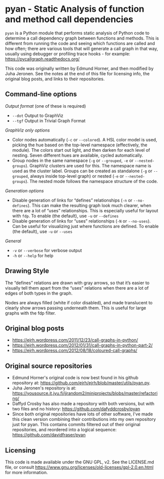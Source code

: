 pyan - Static Analysis of function and method call dependencies
===============================================================

`pyan` is a Python module that performs static analysis of Python code
to determine a call dependency graph between functions and methods.
This is different from running the code and seeing which functions are
called and how often; there are various tools that will generate a call graph
in that way, usually using debugger or profiling trace hooks - for example:
https://pycallgraph.readthedocs.org/

This code was originally written by Edmund Horner, and then modified by Juha Jeronen.
See the notes at the end of this file for licensing info, the original blog posts,
and links to their repositories.

Command-line options
--------------------

*Output format* (one of these is required)

- `--dot` Output to GraphViz
- `--tgf` Output in Trivial Graph Format

*GraphViz only options*

- Color nodes automatically (`-c` or `--colored`).
  A HSL color model is used, picking the hue based on the top-level namespace (effectively, the module).
  The colors start out light, and then darken for each level of nesting.
  Seven different hues are available, cycled automatically.
- Group nodes in the same namespace (`-g` or `--grouped`, `-e` or `--nested-groups`).
  GraphViz clusters are used for this. The namespace name is used as the cluster label.
  Groups can be created as standalone (`-g` or `--grouped`, always inside top-level graph)
  or nested (`-e` or `--nested-groups`). The nested mode follows the namespace structure of the code.

*Generation options*

- Disable generation of links for “defines” relationships (`-n` or `--no-defines`).
  This can make the resulting graph look much clearer, when there are a lot of “uses” relationships.
  This is especially useful for layout with `fdp`.
  To enable (the default), use `-u` or `--defines`
- Disable generation of links for “uses” relationships (`-N` or `--no-uses`).
  Can be useful for visualizing just where functions are defined.
  To enable (the default), use `-u` or `--uses`

*General*

- `-v` or `--verbose` for verbose output
- `-h` or `--help` for help

Drawing Style
-------------

The “defines” relations are drawn with gray arrows,
so that it’s easier to visually tell them apart from the “uses” relations
when there are a lot of edges of both types in the graph.

Nodes are always filled (white if color disabled), and made translucent to clearly show arrows passing underneath them.
This is useful for large graphs with the fdp filter.

Original blog posts
-------------------

- https://ejrh.wordpress.com/2011/12/23/call-graphs-in-python/
- https://ejrh.wordpress.com/2012/01/31/call-graphs-in-python-part-2/
- https://ejrh.wordpress.com/2012/08/18/coloured-call-graphs/


Original source repositories
----------------------------

- Edmund Horner's original code is now best found in his github repository at:
  https://github.com/ejrh/ejrh/blob/master/utils/pyan.py.
- Juha Jeronen's repository is at:
  https://yousource.it.jyu.fi/jjrandom2/miniprojects/blobs/master/refactoring/
- Daffyd Crosby has also made a repository with both versions, but with two files and no history:
  https://github.com/dafyddcrosby/pyan
- Since both original repositories have lots of other software,
  I've made this clean version combining their contributions into my own repository just for pyan.
  This contains commits filtered out of their original repositories, and reordered into a logical sequence:
  https://github.com/davidfraser/pyan

Licensing
---------

This code is made available under the GNU GPL, v2. See the LICENSE.md file,
or consult https://www.gnu.org/licenses/old-licenses/gpl-2.0.en.html for more information.

